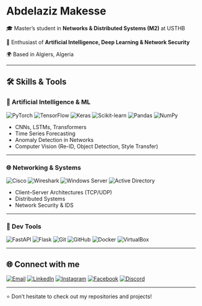 # Abdelaziz Makesse

🎓 Master’s student in **Networks & Distributed Systems (M2)** at USTHB

🤖 Enthusiast of **Artificial Intelligence, Deep Learning & Network Security**

🌍 Based in Algiers, Algeria

---

## 🛠️ Skills & Tools

### 🤖 Artificial Intelligence & ML

![PyTorch](https://img.shields.io/badge/PyTorch-EE4C2C?logo=pytorch\&logoColor=white)
![TensorFlow](https://img.shields.io/badge/TensorFlow-FF6F00?logo=tensorflow\&logoColor=white)
![Keras](https://img.shields.io/badge/Keras-D00000?logo=keras\&logoColor=white)
![Scikit-learn](https://img.shields.io/badge/scikit--learn-F7931E?logo=scikit-learn\&logoColor=white)
![Pandas](https://img.shields.io/badge/Pandas-150458?logo=pandas\&logoColor=white)
![NumPy](https://img.shields.io/badge/NumPy-013243?logo=numpy\&logoColor=white)

* CNNs, LSTMs, Transformers
* Time Series Forecasting
* Anomaly Detection in Networks
* Computer Vision (Re-ID, Object Detection, Style Transfer)

---

### 🌐 Networking & Systems

![Cisco](https://img.shields.io/badge/Cisco-1BA0D7?logo=cisco\&logoColor=white)
![Wireshark](https://img.shields.io/badge/Wireshark-1679A7?logo=wireshark\&logoColor=white)
![Windows Server](https://img.shields.io/badge/Windows%20Server-0078D6?logo=windows\&logoColor=white)
![Active Directory](https://img.shields.io/badge/Active%20Directory-0067B8?logo=microsoft\&logoColor=white)

* Client–Server Architectures (TCP/UDP)
* Distributed Systems
* Network Security & IDS

---

### 🚀 Dev Tools

![FastAPI](https://img.shields.io/badge/FastAPI-009688?logo=fastapi\&logoColor=white)
![Flask](https://img.shields.io/badge/Flask-000000?logo=flask\&logoColor=white)
![Git](https://img.shields.io/badge/Git-F05032?logo=git\&logoColor=white)
![GitHub](https://img.shields.io/badge/GitHub-181717?logo=github\&logoColor=white)
![Docker](https://img.shields.io/badge/Docker-2496ED?logo=docker\&logoColor=white)
![VirtualBox](https://img.shields.io/badge/VirtualBox-183A61?logo=virtualbox\&logoColor=white)

---

## 🌐 Connect with me

[![Email](https://img.shields.io/badge/Email-D14836?logo=gmail&logoColor=white)](mailto:makesse.abdelaziz@gmail.com)
[![LinkedIn](https://img.shields.io/badge/LinkedIn-0077B5?logo=linkedin&logoColor=white)](https://www.linkedin.com/in/abdelazizmakesse)
[![Instagram](https://img.shields.io/badge/Instagram-E4405F?logo=instagram&logoColor=white)](https://www.instagram.com/azizmks_)
[![Facebook](https://img.shields.io/badge/Facebook-1877F2?logo=facebook&logoColor=white)](https://www.facebook.com/aziz.makesse)
[![Discord](https://img.shields.io/badge/Discord-5865F2?logo=discord&logoColor=white)](https://discord.com/users/__seazy__)

---

⭐️ Don’t hesitate to check out my repositories and projects!

